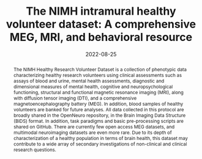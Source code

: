 ---
title: "The NIMH intramural healthy volunteer dataset: A comprehensive MEG, MRI, and behavioral resource"

date: 2022-08-25
authors_string: Allison Nugent, Adam Thomas, Margaret Mahoney, Alison Gibbons, Jarrod Smith, Antoinette Charles, Jacob Shaw, Jeffrey Stout, Anna Namyst, Arshitha Basavaraj, Eric Earl, Travis Riddle, Joseph Snow, Shruti Japee, Adriana Pavletic, Stephen Sinclair, Vinai Roopchansingh, Peter Bandettini, Joyce Chung
authors:
   - Allison Nugent
   - Adam Thomas
   - Margaret Mahoney
   - Alison Gibbons
   - Jarrod Smith
   - Antoinette Charles
   - Jacob Shaw
   - Jeffrey Stout
   - Anna Namyst
   - Arshitha Basavaraj
   - Eric Earl
   - Travis Riddle
   - Joseph Snow
   - Shruti Japee
   - Adriana Pavletic
   - Stephen Sinclair
   - Vinai Roopchansingh
   - Peter Bandettini
   - Joyce Chung
author_ids:
   - peter_bandettini
journal: 'Scientific Data'
volume: 9.0
issue: 1.0
pages: 
book_title: ''
publisher: ''
isbn: 
abstract: 'The NIMH Healthy Research Volunteer Dataset is a collection of phenotypic data characterizing healthy research volunteers using clinical assessments such as assays of blood and urine, mental health assessments, diagnostic and dimensional measures of mental health, cognitive and neuropsychological functioning, structural and functional magnetic resonance imaging (MRI), along with diffusion tensor imaging (DTI), and a comprehensive magnetoencephalography battery (MEG). In addition, blood samples of healthy volunteers are banked for future analyses. All data collected in this protocol are broadly shared in the OpenNeuro repository, in the Brain Imaging Data Structure (BIDS) format. In addition, task paradigms and basic pre-processing scripts are shared on GitHub. There are currently few open access MEG datasets, and multimodal neuroimaging datasets are even more rare. Due to its depth of characterization of a healthy population in terms of brain health, this dataset may contribute to a wide array of secondary investigations of non-clinical and clinical research questions.'
project_id: education
paper_url: https://www.nature.com/articles/s41597-022-01623-9
doi: 10.1038/s41597-022-01623-9
data_loc: 'https://openneuro.org/datasets/ds004215/versions/1.0.0'
code_loc: ''
file: '/assets/publications/'
file_name: ''
type: journal_article
pub_str: 'Scientific Data (2022) 9 (1)'
layout: publication 
---